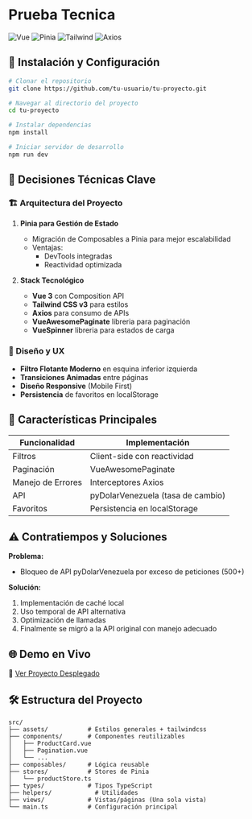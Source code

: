 # Prueba Tecnica 

![Vue](https://img.shields.io/badge/Vue-3.5-green)
![Pinia](https://img.shields.io/badge/Pinia-3.0-purple)
![Tailwind](https://img.shields.io/badge/Tailwind-3.4-blue)
![Axios](https://img.shields.io/badge/Axios-1.11-lightgrey)

## 🚀 Instalación y Configuración

```bash
# Clonar el repositorio
git clone https://github.com/tu-usuario/tu-proyecto.git

# Navegar al directorio del proyecto
cd tu-proyecto

# Instalar dependencias
npm install

# Iniciar servidor de desarrollo
npm run dev
```

## 🔧 Decisiones Técnicas Clave

### 🏗️ Arquitectura del Proyecto

1. **Pinia para Gestión de Estado**
   - Migración de Composables a Pinia para mejor escalabilidad
   - Ventajas:
     - DevTools integradas
     - Reactividad optimizada

2. **Stack Tecnológico**
   - **Vue 3** con Composition API
   - **Tailwind CSS v3** para estilos 
   - **Axios** para consumo de APIs
   - **VueAwesomePaginate** libreria para paginación
   - **VueSpinner** libreria para estados de carga

### 🎨 Diseño y UX

- **Filtro Flotante Moderno** en esquina inferior izquierda
- **Transiciones Animadas** entre páginas
- **Diseño Responsive** (Mobile First)
- **Persistencia** de favoritos en localStorage

## 📌 Características Principales

| Funcionalidad         | Implementación                     |
|-----------------------|------------------------------------|
| Filtros               | Client-side con reactividad        |
| Paginación            | VueAwesomePaginate                 |
| Manejo de Errores     | Interceptores Axios                |
| API                   | pyDolarVenezuela (tasa de cambio)  |
| Favoritos             | Persistencia en localStorage       |

## ⚠️ Contratiempos y Soluciones

**Problema:** 
- Bloqueo de API pyDolarVenezuela por exceso de peticiones (500+)

**Solución:**
1. Implementación de caché local
2. Uso temporal de API alternativa
3. Optimización de llamadas
4. Finalmente se migró a la API original con manejo adecuado

## 🌐 Demo en Vivo

🔗 [Ver Proyecto Desplegado](https://subtle-eclair-8e9149.netlify.app/)

## 🛠 Estructura del Proyecto

```
src/
├── assets/           # Estilos generales + tailwindcss
├── components/       # Componentes reutilizables
│   ├── ProductCard.vue
│   ├── Pagination.vue
│   └── ...
├── composables/      # Lógica reusable
├── stores/           # Stores de Pinia
│   └── productStore.ts
├── types/            # Tipos TypeScript
├── helpers/            # Utilidades
├── views/            # Vistas/páginas (Una sola vista)
└── main.ts           # Configuración principal
```



